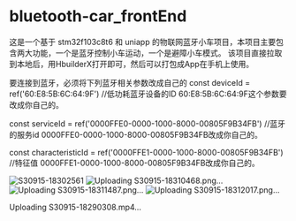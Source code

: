 # bluetooth-car_frontEnd
这是一个基于 stm32f103c8t6 和 uniapp 的物联网蓝牙小车项目，本项目主要包含两大功能，一个是蓝牙控制小车运动，一个是避障小车模式。
该项目直接拉取到本地后，用HbuilderX打开即可，然后可以打包成App在手机上使用。

要连接到蓝牙，必须将下列蓝牙相关参数改成自己的
const deviceId = ref('60:E8:5B:6C:64:9F') //低功耗蓝牙设备的ID
60:E8:5B:6C:64:9F这个参数要改成你自己的。

const serviceId = ref('0000FFE0-0000-1000-8000-00805F9B34FB') //蓝牙的服务id
0000FFE0-0000-1000-8000-00805F9B34FB改成你自己的。

const characteristicId = ref('0000FFE1-0000-1000-8000-00805F9B34FB') //特征值
0000FFE1-0000-1000-8000-00805F9B34FB改成你自己的。


![S30915-18302561](https://github.com/liumubo/bluetooth-car_frontEnd/assets/114791868/e19bb4df-5b73-46fd-9cda-5d9a773c8706)
![Uploading S30915-18310468.png…]()
![Uploading S30915-18311487.png…]()
![Uploading S30915-18312017.png…]()


Uploading S30915-18290308.mp4…

